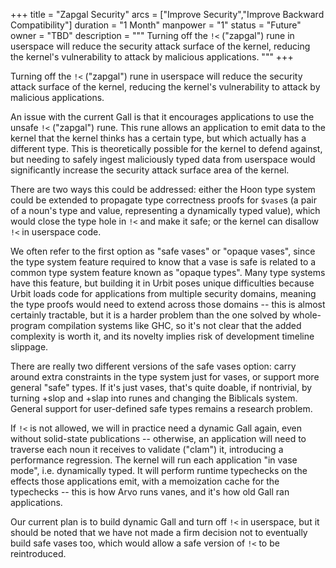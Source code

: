+++
title = "Zapgal Security"
arcs = ["Improve Security","Improve Backward Compatibility"]
duration = "1 Month"
manpower = "1"
status = "Future"
owner = "TBD"
description = """
Turning off the `!<` ("zapgal") rune in userspace will reduce the security attack surface of the kernel, reducing the kernel's vulnerability to attack by malicious applications.
"""
+++

Turning off the `!<` ("zapgal") rune in userspace will reduce the security attack surface of the kernel, reducing the kernel's vulnerability to attack by malicious applications.

An issue with the current Gall is that it encourages applications to use the unsafe `!<` ("zapgal") rune.  This rune allows an application to emit data to the kernel that the kernel thinks has a certain type, but which actually has a different type.  This is theoretically possible for the kernel to defend against, but needing to safely ingest maliciously typed data from userspace would significantly increase the security attack surface area of the kernel.

There are two ways this could be addressed: either the Hoon type system could be extended to propagate type correctness proofs for `$vase`s (a pair of a noun's type and value, representing a dynamically typed value), which would close the type hole in `!<` and make it safe; or the kernel can disallow `!<` in userspace code.

We often refer to the first option as "safe vases" or "opaque vases", since the type system feature required to know that a vase is safe is related to a common type system feature known as "opaque types".  Many type systems have this feature, but building it in Urbit poses unique difficulties because Urbit loads code for applications from multiple security domains, meaning the type proofs would need to extend across those domains -- this is almost certainly tractable, but it is a harder problem than the one solved by whole-program compilation systems like GHC, so it's not clear that the added complexity is worth it, and its novelty implies risk of development timeline slippage.

There are really two different versions of the safe vases option: carry around extra constraints in the type system just for vases, or support more general "safe" types.  If it's just vases, that's quite doable, if nontrivial, by turning +slop and +slap into runes and changing the Biblicals system.  General support for user-defined safe types remains a research problem.

If `!<` is not allowed, we will in practice need a dynamic Gall again, even without solid-state publications -- otherwise, an application will need to traverse each noun it receives to validate ("clam") it, introducing a performance regression.  The kernel will run each application "in vase mode", i.e. dynamically typed.  It will perform runtime typechecks on the effects those applications emit, with a memoization cache for the typechecks -- this is how Arvo runs vanes, and it's how old Gall ran applications.

Our current plan is to build dynamic Gall and turn off `!<` in userspace, but it should be noted that we have not made a firm decision not to eventually build safe vases too, which would allow a safe version of `!<` to be reintroduced.

